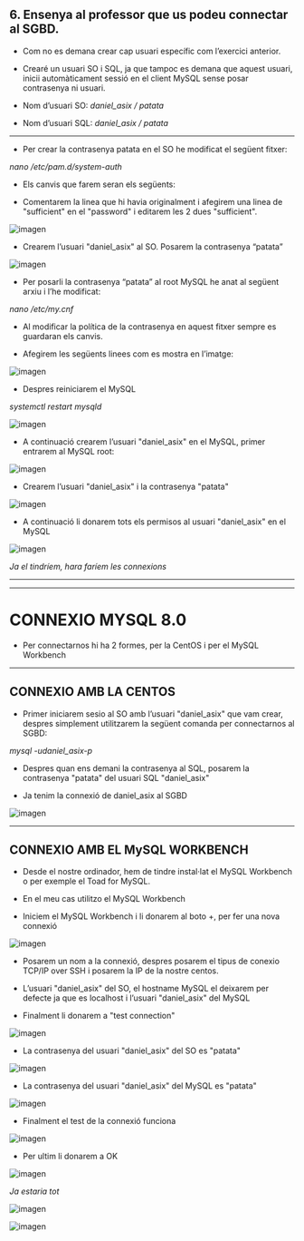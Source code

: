 ## 6.	Ensenya al professor que us podeu connectar al SGBD. 

- Com no es demana crear cap usuari específic com l’exercici anterior. 
- Crearé un usuari SO i SQL, ja que tampoc es demana que aquest usuari, inicii automàticament sessió en el client MySQL sense posar contrasenya ni usuari.  

- Nom d’usuari SO: *daniel_asix / patata*
- Nom d’usuari SQL: *daniel_asix / patata*

***

- Per crear la contrasenya patata en el SO he modificat el següent fitxer:

*nano /etc/pam.d/system-auth*

- Els canvis que farem seran els següents:

- Comentarem la linea que hi havia originalment i afegirem una linea de "sufficient" en el "password" i editarem les 2 dues "sufficient".

![imagen](https://user-images.githubusercontent.com/61557739/154851116-41e6f4d5-475b-4d81-ab93-adbc2a3f6e37.png)

- Crearem l’usuari "daniel_asix" al SO. Posarem la contrasenya “patata”

![imagen](https://user-images.githubusercontent.com/61557739/154851140-b728d8b7-0a74-45b6-8d4c-ba96792a980b.png)

- Per posarli la contrasenya “patata” al root MySQL he anat al següent arxiu i l’he modificat:

*nano /etc/my.cnf*

- Al modificar la política de la contrasenya en aquest fitxer sempre es guardaran els canvis. 

- Afegirem les següents linees com es mostra en l’imatge:

![imagen](https://user-images.githubusercontent.com/61557739/154851171-430f6892-393b-49ad-93cb-1ff19a71fe6c.png)

- Despres reiniciarem el MySQL

*systemctl restart mysqld*

![imagen](https://user-images.githubusercontent.com/61557739/154851196-cb10c23a-1e96-4359-9098-f0b36cff6584.png)


- A continuació crearem l’usuari "daniel_asix" en el MySQL, primer entrarem al MySQL root:

![imagen](https://user-images.githubusercontent.com/61557739/154851214-aa66f063-897c-46c7-a337-19048e60eb21.png)


- Crearem l’usuari "daniel_asix" i la contrasenya "patata"

![imagen](https://user-images.githubusercontent.com/61557739/154851237-a6968a36-1e4c-4d4a-9fe3-b9260f493746.png)

- A continuació li donarem tots els permisos al usuari "daniel_asix" en el MySQL

![imagen](https://user-images.githubusercontent.com/61557739/154851252-c1a32bc4-1d25-4c73-8392-9e7ff60ca5e2.png)

*Ja el tindríem, hara faríem les connexions*

***
***
# CONNEXIO MYSQL 8.0

- Per connectarnos hi ha 2 formes, per la CentOS i per el MySQL Workbench
***

## CONNEXIO AMB LA CENTOS

- Primer iniciarem sesio al SO amb l’usuari "daniel_asix" que vam crear, despres simplement utilitzarem la següent comanda per connectarnos al SGBD:

*mysql -udaniel_asix-p*

- Despres quan ens demani la contrasenya al SQL, posarem la contrasenya "patata" del usuari SQL "daniel_asix"

- Ja tenim la connexió de daniel_asix al SGBD

![imagen](https://user-images.githubusercontent.com/61557739/154857277-28d645e8-e2c6-48e1-9414-a6331e6cdbc9.png)

***

## CONNEXIO AMB EL MySQL WORKBENCH

- Desde el nostre ordinador, hem de tindre instal·lat el MySQL Workbench o per exemple el Toad for MySQL. 
- En el meu cas utilitzo el MySQL Workbench

- Iniciem el MySQL Workbench i li donarem al boto +, per fer una nova connexió 


![imagen](https://user-images.githubusercontent.com/61557739/154857291-7ba50e67-b959-4502-a775-f7f5d4c44676.png)

- Posarem un nom a la connexió, despres posarem el tipus de conexio TCP/IP over SSH i posarem la IP de la nostre centos.

- L’usuari "daniel_asix" del SO, el hostname MySQL el deixarem per defecte ja que es localhost i l’usuari "daniel_asix" del MySQL

- Finalment li donarem a "test connection"

![imagen](https://user-images.githubusercontent.com/61557739/154857306-4538f678-afd8-491b-819c-67ca5989553e.png)

- La contrasenya del usuari "daniel_asix" del SO es "patata"

![imagen](https://user-images.githubusercontent.com/61557739/154857321-06214f1a-4f73-4522-957a-227102d02084.png)


- La contrasenya del usuari "daniel_asix" del MySQL es "patata"

![imagen](https://user-images.githubusercontent.com/61557739/154857332-ad2cb48e-6994-45ea-9be2-1211f7ee6492.png)

- Finalment el test de la connexió funciona

![imagen](https://user-images.githubusercontent.com/61557739/154857351-86cf7883-ece5-4b88-a2e3-93219cc46f3c.png)

- Per ultim li donarem a OK

![imagen](https://user-images.githubusercontent.com/61557739/154857362-713d3c0c-0515-4701-a840-c9579e991f7c.png)

*Ja estaria tot*

![imagen](https://user-images.githubusercontent.com/61557739/154857369-13afdb72-48ad-4355-9a2b-687eb1f4147c.png)

![imagen](https://user-images.githubusercontent.com/61557739/154857372-d1f8cdce-fec7-4906-acb5-53babf51ab02.png)





